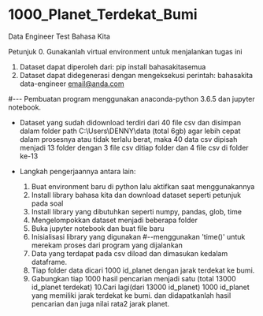# 1000_Planet_Terdekat_Bumi
Data Engineer Test Bahasa Kita

Petunjuk
0. Gunakanlah virtual environment untuk menjalankan tugas ini
1. Dataset dapat diperoleh dari:
   pip install bahasakitasemua
2. Dataset dapat didegenerasi dengan mengeksekusi perintah:
   bahasakita data-engineer email@anda.com

#--- Pembuatan program menggunakan anaconda-python 3.6.5 dan jupyter notebook. 

- Dataset yang sudah didownload terdiri dari 40 file csv dan disimpan dalam folder path C:\Users\DENNY\data (total 6gb)
agar lebih cepat dalam prosesnya atau tidak terlalu berat, maka 40 data csv dipisah menjadi 13 folder dengan 
3 file csv ditiap folder dan 4 file csv di folder ke-13 

- Langkah pengerjaannya antara lain:
  1. Buat environment baru di python lalu aktifkan saat menggunakannya
  2. Install library bahasa kita dan download dataset seperti petunjuk pada soal  
  3. Install library yang dibutuhkan seperti numpy, pandas, glob, time
  4. Mengelompokkan dataset menjadi beberapa folder
  5. Buka jupyter notebook dan buat file baru
  6. Inisialisasi library yang digunakan
  #--menggunakan 'time()' untuk merekam proses dari program yang dijalankan
  7. Data yang terdapat pada csv diload dan dimasukan kedalam dataframe.
  8. Tiap folder data dicari 1000 id_planet dengan jarak terdekat ke bumi.
  9. Gabungkan tiap 1000 hasil pencarian menjadi satu (total 13000 id_planet terdekat)
  10.Cari lagi(dari 13000 id_planet) 1000 id_planet yang memiliki jarak terdekat ke bumi. 
     dan didapatkanlah hasil pencarian dan juga nilai rata2 jarak planet.
